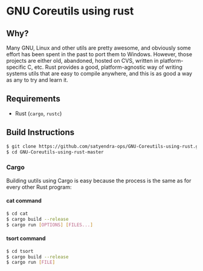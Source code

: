 # GNU Coreutils using rust
Why?
----

Many GNU, Linux and other utils are pretty awesome, and obviously
some effort has been spent in the past to port them to Windows. However, those projects
are either old, abandoned, hosted on CVS, written in platform-specific C, etc.
Rust provides a good, platform-agnostic way of writing systems utils that are easy
to compile anywhere, and this is as good a way as any to try and learn it.

Requirements
------------

* Rust (`cargo`, `rustc`)

Build Instructions
------------------
```bash
$ git clone https://github.com/satyendra-ops/GNU-Coreutils-using-rust.git
$ cd GNU-Coreutils-using-rust-master
```
### Cargo ###

Building uutils using Cargo is easy because the process is the same as for
every other Rust program:

#### cat command ####
```bash
$ cd cat
$ cargo build --release
$ cargo run [OPTIONS] [FILES...]
```
#### tsort command ####
```bash
$ cd tsort
$ cargo build --release
$ cargo run [FILE]
```
